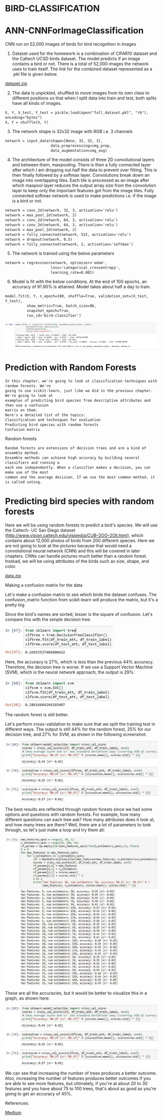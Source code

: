 # BIRD-CLASSIFICATION

# ANN-CNNForImageClassification
CNN run on 52,000 images of birds for bird recognition in images

1.	Dataset used for the homework is a combination of CIFAR10 dataset and the Caltech UCSD birds dataset. The model predicts if an image contains a bird or not. There is a total of 52,000 images the network uses to train itself. The link for the combined dataset represented as a .pkl file is given below.

[dataset.zip](https://s3-us-west-2.amazonaws.com/ml-is-fun/data.zip)

2.	The data is unpickled, shuffled to move images from its own class to different positions so that when I split data into train and test, both splits have all kinds of images.

```
X, Y, X_test, Y_test = pickle.load(open("full_dataset.pkl", "rb"), encoding="bytes")
X, Y = shuffle(X, Y)
```

3.	The network shape is 32x32 image with RGB i.e. 3 channels

```
network = input_data(shape=[None, 32, 32, 3],
                     data_preprocessing=img_prep,
                     data_augmentation=img_aug)
```

4.	The architecture of the model consists of three 2D convolutional layers and between them, maxpooling. There is then a fully connected layer after which I am dropping out half the data to prevent over fitting. This is then finally followed by a softmax layer. Convolutions break down an image into overlapping tiles. Each tile is processed as an image after which maxpool layer reduces the output array size from the convolution layer to keep only the important features got from the image tiles.  Fully connected softmax network is used to make predictions i.e. if the image is a bird or not. 

```
network = conv_2d(network, 32, 3, activation='relu')
network = max_pool_2d(network, 2)
network = conv_2d(network, 64, 3, activation='relu')
network = conv_2d(network, 64, 3, activation='relu')
network = max_pool_2d(network, 2)
network = fully_connected(network, 512, activation='relu')
network = dropout(network, 0.5)
network = fully_connected(network, 2, activation='softmax')
```

5.	The network is trained using the below parameters

```
network = regression(network, optimizer='adam',
                     loss='categorical_crossentropy',
                     learning_rate=0.001)
```

6.	Model is fit with the below conditions. At the end of 100 epochs, an accuracy of 91.90% is attained. Model takes about half a day to train.

```
model.fit(X, Y, n_epoch=100, shuffle=True, validation_set=(X_test, Y_test),
          show_metric=True, batch_size=96,
          snapshot_epoch=True,
          run_id='bird-classifier')
```
![cnn](https://github.com/saddy8838/BIRD-CLASSIFICATION/blob/main/CNN.png)
# Prediction with Random Forests

```
In this chapter, we're going to look at classification techniques with random forests. We're
going to use scikit-learn, just like we did in the previous chapter. We're going to look at
examples of predicting bird species from descriptive attributes and then use a confusion
matrix on them.
Here's a detailed list of the topics:
Classification and techniques for evaluation
Predicting bird species with random forests
Confusion matrix
```

Random forests

```
Random forests are extensions of decision trees and are a kind of ensemble method.
Ensemble methods can achieve high accuracy by building several classifiers and running a
each one independently. When a classifier makes a decision, you can make use of the most
common and the average decision. If we use the most common method, it is called voting.
```

# Predicting bird species with random forests

Here we will be using random forests to predict a bird's species. We will use the Caltech- UC San Diego dataset (http://www.vision.caltech.edu/visipedia/CUB–2OO–2Oll.html), which contains about 12,000 photos of birds from 200 different species. Here we are not going to look at the pictures because that would need a convolutional neural network (CNN) and this will be covered in later chapters. CNNs can handle pictures much better than a random forest. Instead, we will be using attributes of the birds such as size, shape, and color.

[data.zip](https://deepai.org/dataset/cub-200-2011)



Making a confusion matrix for the data

Let's make a confusion matrix to see which birds the dataset confuses. The confusion_matrix function from scikit-learn will produce the matrix, but it's a pretty big


Since the bird's names are sorted, lesser is the square of confusion. Let's compare this with the simple decision tree:

![decision_tree](https://github.com/saddy8838/BIRD-CLASSIFICATION/blob/main/decision%20tree.jpg)


Here, the accuracy is 27%, which is less than the previous 44% accuracy. Therefore, the decision tree is worse. If we use a Support Vector Machine (SVM), which is the neural network approach, the output is 29%:


![svm](https://github.com/saddy8838/BIRD-CLASSIFICATION/blob/main/Support%20Vector%20Machine%20(svm).jpg)



The random forest is still better.


Let's perform cross-validation to make sure that we split the training test in different ways. The output is still 44% for the random forest, 25% for our decision tree, and 27% for SVM, as shown in the following screenshot:



![compare](https://github.com/saddy8838/BIRD-CLASSIFICATION/blob/main/comparing%20image.jpg)


The best results are reflected through random forests since we had some options and questions with random forests.
For example, how many different questions can each tree ask? How many attributes does it look at, and how many trees are there? Well, there are a lot of parameters to look through, so let's just make a loop and try them all:

![random_forest](https://github.com/saddy8838/BIRD-CLASSIFICATION/blob/main/random%20forest.jpg)

These are all the accuracies, but it would be better to visualize this in a graph, as shown here:

![campare_img](https://github.com/saddy8838/BIRD-CLASSIFICATION/blob/main/comparing%20image.jpg)

We can see that increasing the number of trees produces a better outcome. Also, increasing the number of features produces better outcomes if you are able to see more features, but ultimately, if you're at about 20 to 30 features and you have about 75 to 100 trees, that's about as good as you're going to get an accuracy of 45%.



References:

[Medium](https://medium.com/@ageitgey/machine-learning-is-fun-part-3-deep-learning-and-convolutional-neural-networks-f40359318721)


